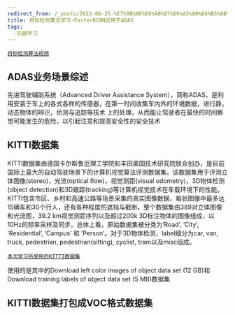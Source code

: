 ```yaml
---
redirect_from: /_posts/2022-06-25-%E7%9B%AE%E6%A0%87%E6%A3%80%E6%B5%8B%E7%AE%97%E6%B3%95%E5%AD%A6%E4%B9%A0-FasterRCNN%E5%BA%94%E7%94%A8%E4%BA%8EADAS/
title: 目标检测算法学习-FasterRCNN应用于ADAS
tags:
  -机器学习
---
```

[`目标检测算法视频`](https://www.bilibili.com/video/BV1mU4y1m7dN)

## ADAS业务场景综述

先进驾驶辅助系统（Advanced Driver Assistance System），简称ADAS，是利用安装于车上的各式各样的传感器，在第一时间收集车内外的环境数据，进行静，动态物体的辨识，侦测与追踪等技术
上的处理，从而能让驾驶者在最快的时间察觉可能发生的危险，以引起注意和提高安全性的安全技术

## KITTI数据集

KITTI数据集由德国卡尔斯鲁厄理工学院和丰田美国技术研究院联合创办，是目前国际上最大的自动驾驶场景下的计算机视觉算法评测数据集。该数据集用于评测立体图像(stereo)，光流(optical flow)，视觉测距(visual odometry)，3D物体检测(object detection)和3D跟踪(tracking)等计算机视觉技术在车载环境下的性能。KITTI包含市区、乡村和高速公路等场景采集的真实图像数据，每张图像中最多达15辆车和30个行人，还有各种程度的遮挡与截断。整个数据集由389对立体图像和光流图，39.2 km视觉测距序列以及超过200k 3D标注物体的图像组成，以10Hz的频率采样及同步。总体上看，原始数据集被分类为’Road’, ’City’, ’Residential’, ’Campus’ 和 ’Person’。对于3D物体检测，label细分为car, van, truck, pedestrian, pedestrian(sitting), cyclist, tram以及misc组成。

[`本次学习所使用的KITTI数据集`](http://www.cvlibs.net/datasets/kitti/eval_object.php?obj_benchmark=2d)

使用的是其中的Download left color images of object data set (12 GB)和Download training labels of object data set (5 MB)数据集

## KITTI数据集打包成VOC格式数据集

